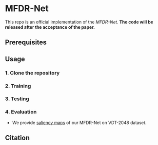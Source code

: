 # MFDR-Net

This repo is an official implementation of the *MFDR-Net*.
**The code will be released after the acceptance of the paper.**


## Prerequisites

## Usage

### 1. Clone the repository

### 2. Training

### 3. Testing
### 4. Evaluation

- We provide [saliency maps](https://pan.baidu.com/s/1KjSK7Mzvx3qZiDDtCnhTsQ?pwd=an4a) of our MFDR-Net on VDT-2048 dataset.

## Citation

